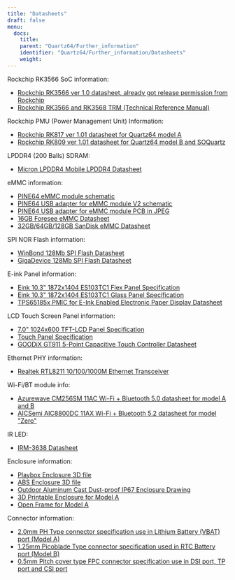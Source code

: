 ```yaml
---
title: "Datasheets"
draft: false
menu:
  docs:
    title:
    parent: "Quartz64/Further_information"
    identifier: "Quartz64/Further_information/Datasheets"
    weight:
---
```


Rockchip RK3566 SoC information:

* [Rockchip RK3566 ver 1.0 datasheet, already got release permission from Rockchip](https://files.pine64.org/doc/quartz64/Rockchip%20RK3566%20Datasheet%20V1.0-20201210.pdf)
* [Rockchip RK3566 and RK3568 TRM (Technical Reference Manual)](https://opensource.rock-chips.com/images/2/26/Rockchip_RK3568_TRM_Part1_V1.3-20220930P.PDF)

Rockchip PMU (Power Management Unit) Information:

* [Rockchip RK817 ver 1.01 datasheet for Quartz64 model A](https://www.rockchip.fr/RK817%20datasheet%20V1.01.pdf)
* [Rockchip RK809 ver 1.01 datasheet for Quartz64 model B and SOQuartz](https://www.rockchip.fr/RK809%20datasheet%20V1.01.pdf)

LPDDR4 (200 Balls) SDRAM:

* [Micron LPDDR4 Mobile LPDDR4 Datasheet](https://files.pine64.org/doc/datasheet/rockpro64/SM512M32Z01MD2BNP(200BALL).pdf)

eMMC information:

* [PINE64 eMMC module schematic](https://files.pine64.org/doc/rock64/PINE64_eMMC_Module_20170719.pdf)
* [PINE64 USB adapter for eMMC module V2 schematic](https://files.pine64.org/doc/rock64/usb%20emmc%20module%20adapter%20v2.pdf)
* [PINE64 USB adapter for eMMC module PCB in JPEG](https://files.pine64.org/doc/rock64/USB%20adapter%20for%20eMMC%20module%20PCB.tar)
* [16GB Foresee eMMC Datasheet](https://files.pine64.org/doc/datasheet/pine64/E-00517%20FORESEE_eMMC_NCEMAM8B-16G%20SPEC.pdf)
* [32GB/64GB/128GB SanDisk eMMC Datasheet](https://files.pine64.org/doc/datasheet/pine64/SDINADF4-16-128GB-H%20data%20sheet%20v1.13.pdf)

SPI NOR Flash information:

* [WinBond 128Mb SPI Flash Datasheet](https://files.pine64.org/doc/datasheet/pine64/w25q128jv%20spi%20revc%2011162016.pdf)
* [GigaDevice 128Mb SPI Flash Datasheet](https://files.pine64.org/doc/datasheet/pine64/GD25Q128C-Rev2.5.pdf)

E-ink Panel information:

* [Eink 10.3" 1872x1404 ES103TC1 Flex Panel Specification](https://files.pine64.org/doc/quartz64/Eink%20P-511-754-V3_ES103TC1%20Specification%20V3.0(Signed)-20190702.pdf)
* [Eink 10.3" 1872x1404 ES103TC1 Glass Panel Specification](https://files.pine64.org/doc/quartz64/Eink%20P-511-828-V1_ED103TC2%20Formal%20Spec%20V1.0_20190514.pdf)
* [TPS65185x PMIC for E-Ink Enabled Electronic Paper Display Datasheet](https://files.pine64.org/doc/datasheet/PineNote/TI%20PMU-TPS651851.pdf)

LCD Touch Screen Panel information:

* [7.0" 1024x600 TFT-LCD Panel Specification](https://files.pine64.org/doc/datasheet/pine64/FY07024DI26A30-D_feiyang_LCD_panel.pdf)
* [Touch Panel Specification](https://files.pine64.org/doc/datasheet/pine64/HK70DR2459-PG-V01.pdf)
* [GOODiX GT911 5-Point Capacitive Touch Controller Datasheet](https://files.pine64.org/doc/datasheet/pine64/GT911%20Capacitive%20Touch%20Controller%20Datasheet.pdf)

Ethernet PHY information:

* [Realtek RTL8211 10/100/1000M Ethernet Transceiver](https://files.pine64.org/doc/datasheet/pine64/rtl8211e(g)-vb(vl)-cg_datasheet_1.6.pdf)

Wi-Fi/BT module info:

* [Azurewave CM256SM 11AC Wi-Fi + Bluetooth 5.0 datasheet for model A and B](https://files.pine64.org/doc/datasheet/rockpro64/AW-CM256SM_DS_DF_V1.9_STD.pdf)
* [AICSemi AIC8800DC 11AX Wi-Fi + Bluetooth 5.2 datasheet for model "Zero"](https://files.pine64.org/doc/datasheet/quartz64/AIC8800DC%20Datasheet%20v1.0.pdf)

IR LED:

* [IRM-3638 Datasheet](https://media.digikey.com/pdf/Data%20Sheets/Everlight%20PDFs/IRM-36xx_Series.pdf)

Enclosure information:

* [Playbox Enclosure 3D file](https://files.pine64.org/doc/datasheet/case/playbox_enclosure_20160426.stp)
* [ABS Enclosure 3D file](https://files.pine64.org/doc/datasheet/case/ABS_enclosure_20160426.stp)
* [Outdoor Aluminum Cast Dust-proof IP67 Enclosure Drawing](https://files.pine64.org/doc/datasheet/case/pine64%20Die%20Cast%20casing-final.jpg)
* [3D Printable Enclosure for Model A](https://www.printables.com/model/269572-pine-quartz-64-a-full-case)
* [Open Frame for Model A](https://www.printables.com/model/269575-pine-quartz-64-a-open-frame)

Connector information:

* [2.0mm PH Type connector specification use in Lithium Battery (VBAT) port (Model A)](https://files.pine64.org/doc/datasheet/pine64/ePH.pdf)
* [1.25mm Picoblade Type connector specification used in RTC Battery port (Model B)](https://www.molex.com/pdm_docs/sd/533980271_sd.pdf)
* [0.5mm Pitch cover type FPC connector specification use in DSI port, TP port and CSI port](https://files.pine64.org/doc/datasheet/pine64/0.5FPC%20Front%20Open%20Connector%20H=1.5.pdf)
